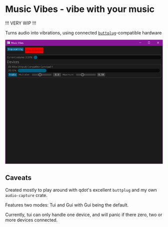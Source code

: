# Music Vibes - vibe with your music

!!! VERY WIP !!!

Turns audio into vibrations, using connected
[`buttplug`](https://buttplug.io/)-compatible hardware

![image](./screenshot.png)

## Caveats

Created mostly to play around with qdot's excellent `buttplug` and my own
`audio-capture` crate.

Features two modes: Tui and Gui with Gui being the default.

Currently, tui can only handle one device, and will panic if there zero, two
or more devices connected.
